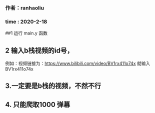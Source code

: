 ### 作者：ranhaoliu
### time : 2020-2-18
##1 运行 main.y 函数
## 2 输入b栈视频的id号，
例如：视频链接为：https://www.bilibili.com/video/BV1rx411o74x
 就输入 BV1rx411o74x
 ## 3.一定要是b栈的视频，不然不行
 ## 4. 只能爬取1000 弹幕
 